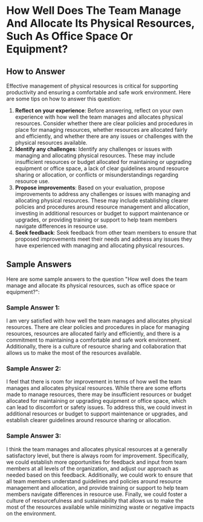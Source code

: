 How Well Does The Team Manage And Allocate Its Physical Resources, Such As Office Space Or Equipment?
============================================================================================================================

How to Answer
-------------

Effective management of physical resources is critical for supporting productivity and ensuring a comfortable and safe work environment. Here are some tips on how to answer this question:

1. **Reflect on your experience**: Before answering, reflect on your own experience with how well the team manages and allocates physical resources. Consider whether there are clear policies and procedures in place for managing resources, whether resources are allocated fairly and efficiently, and whether there are any issues or challenges with the physical resources available.
2. **Identify any challenges**: Identify any challenges or issues with managing and allocating physical resources. These may include insufficient resources or budget allocated for maintaining or upgrading equipment or office space, a lack of clear guidelines around resource sharing or allocation, or conflicts or misunderstandings regarding resource use.
3. **Propose improvements**: Based on your evaluation, propose improvements to address any challenges or issues with managing and allocating physical resources. These may include establishing clearer policies and procedures around resource management and allocation, investing in additional resources or budget to support maintenance or upgrades, or providing training or support to help team members navigate differences in resource use.
4. **Seek feedback**: Seek feedback from other team members to ensure that proposed improvements meet their needs and address any issues they have experienced with managing and allocating physical resources.

Sample Answers
--------------

Here are some sample answers to the question "How well does the team manage and allocate its physical resources, such as office space or equipment?":

### Sample Answer 1:

I am very satisfied with how well the team manages and allocates physical resources. There are clear policies and procedures in place for managing resources, resources are allocated fairly and efficiently, and there is a commitment to maintaining a comfortable and safe work environment. Additionally, there is a culture of resource sharing and collaboration that allows us to make the most of the resources available.

### Sample Answer 2:

I feel that there is room for improvement in terms of how well the team manages and allocates physical resources. While there are some efforts made to manage resources, there may be insufficient resources or budget allocated for maintaining or upgrading equipment or office space, which can lead to discomfort or safety issues. To address this, we could invest in additional resources or budget to support maintenance or upgrades, and establish clearer guidelines around resource sharing or allocation.

### Sample Answer 3:

I think the team manages and allocates physical resources at a generally satisfactory level, but there is always room for improvement. Specifically, we could establish more opportunities for feedback and input from team members at all levels of the organization, and adjust our approach as needed based on this feedback. Additionally, we could work to ensure that all team members understand guidelines and policies around resource management and allocation, and provide training or support to help team members navigate differences in resource use. Finally, we could foster a culture of resourcefulness and sustainability that allows us to make the most of the resources available while minimizing waste or negative impacts on the environment.
